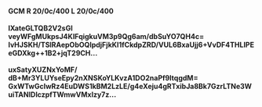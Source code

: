 #### GCM R 20/0c/400 L 20/0c/400
**lXateGLTQB2V2sGI**<br/>**veyWFgMUkpsJ4KIFqigkuVM3p9Qg6am/dbSuYO7QH4c=**<br/>**lvHJSKH/TSlRAepObOQlpdjFjkKI1fCkdpZRD/VUL6BxaUjj6+VvDF4THLIPEeGDXkg++1B2+jqT29CH...**<br/><br/>
**uxSatyXUZNxYoMF/**<br/>**dB+Mr3YLUYseEpy2nXNSKoYLKvzA1DO2naPf9ltqgdM=**<br/>**GxWTwGcIwRz4EuDWS1kBM2LzLE/g4eXeju4gRTxibJa8Bk7GzrLTNe3WuiTANlDIczpfTWmwVMxlzy7z...**